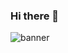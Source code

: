 ### Hi there 👋

![banner](https://github.com/NaniCocio/NaniCocio/assets/94750061/c3ec55e9-3a12-4bee-9f71-2a947dcbf696)









<!--
**NaniCocio/NaniCocio** is a ✨ _special_ ✨ repository because its `README.md` (this file) appears on your GitHub profile.

Here are some ideas to get you started:

- 🔭 I’m currently working on ...
- 🌱 I’m currently learning ...
- 👯 I’m looking to collaborate on ...
- 🤔 I’m looking for help with ...
- 💬 Ask me about ...
- 📫 How to reach me: ...
- 😄 Pronouns: ...
- ⚡ Fun fact: ...
-->
